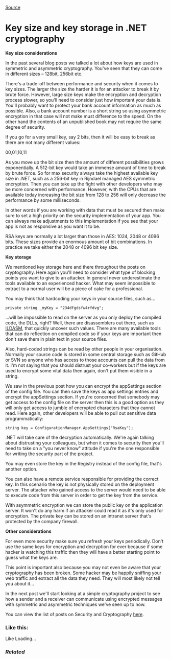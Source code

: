 [Source](http://dotnetcodr.com/2013/11/21/key-size-and-key-storage-in-net-cryptography/ "Permalink to Key size and key storage in .NET cryptography")

# Key size and key storage in .NET cryptography

**Key size considerations**

In the past several blog posts we talked a lot about how keys are used in symmetric and asymmetric cryptography. You've seen that they can come in different sizes – 128bit, 256bit etc.

There's a trade-off between performance and security when it comes to key sizes. The larger the size the harder it is for an attacker to break it by brute force. However, large size keys make the encryption and decryption process slower, so you'll need to consider just how important your data is. You'll probably want to protect your bank account information as much as possible. Also, a bank account number is a short string so using asymmetric encryption in that case will not make must difference to the speed. On the other hand the contents of an unpublished book may not require the same degree of security.

If you go for a very small key, say 2 bits, then it will be easy to break as there are not many different values:

00,01,10,11

As you move up the bit size then the amount of different possibilities grows exponentially. A 512-bit key would take an immense amount of time to break by brute force. So for max security always take the highest available key size in .NET, such as a 256-bit key in Rijndael managed AES symmetric encryption. Then you can take up the fight with other developers who may be more concerned with performance. However, with the CPUs that are available today increasing the bit size from 128 to 256 will only decrease the performance by some milliseconds.

In other words if you are working with data that must be secured then make sure to set a high priority on the security implementation of your app. You can always make adjustments to this implementation if you see that your app is not as responsive as you want it to be.

RSA keys are normally a lot larger than those in AES: 1024, 2048 or 4096 bits. These sizes provide an enormous amount of bit combinations. In practice we take either the 2048 or 4096 bit key size.

**Key storage**

We mentioned key storage here and there throughout the posts on cryptography. Here again you'll need to consider what type of blocking points you want to give to an attacker. In general never underestimate the tools available to an experienced hacker. What may seem impossible to extract to a normal user will be a piece of cake for a professional.

You may think that hardcoding your keys in your source files, such as…



    private string _myKey = "234dfgdsfw4rfdvg";


…will be impossible to read on the server as you only deploy the compiled code, the DLLs, right? Well, there are disassemblers out there, such as [ILDASM][1], that quickly uncover such values. There are many available tools that can do reflection on compiled code so if your keys are important then don't save them in plain text in your source files.

Also, hard-coded strings can be read by other people in your organisation. Normally your source code is stored in some central storage such as GitHub or SVN so anyone who has access to those accounts can pull the data from it. I'm not saying that you should distrust your co-workers but if the keys are used to encrypt some vital data then again, don't put them visible in a string.

We saw in the previous post how you can encrypt the appSettings section of the config file. You can then save the keys as app settings entries and encrypt the appSettings section. If you're concerned that somebody may get access to the config file on the server then this is a good option as they will only get access to jumble of encrypted characters that they cannot read. Here again, other developers will be able to pull out sensitive data programmatically:



    string key = ConfigurationManager.AppSettings["RsaKey"];


.NET will take care of the decryption automatically. We're again talking about distrusting your colleagues, but when it comes to security then you'll need to take on a "you never know" attitude if you're the one responsible for writing the security part of the project.

You may even store the key in the Registry instead of the config file, that's another option.

You can also have a remote service responsible for providing the correct key. In this scenario the key is not physically stored on the deployment server. The attacker who gained access to the server would need to be able to execute code from this server in order to get the key from the service.

With asymmetric encryption we can store the public key on the application server. It won't do any harm if an attacker could read it as it's only used for encryption. The private key can be stored on an intranet server that's protected by the company firewall.

**Other considerations**

For even more security make sure you refresh your keys periodically. Don't use the same keys for encryption and decryption for ever because if some hacker is watching this traffic then they will have a better starting point to guess what the keys are.

This point is important also because you may not even be aware that your cryptography has been broken. Some hacker may be happily sniffing your web traffic and extract all the data they need. They will most likely not tell you about it…

In the next post we'll start looking at a simple cryptography project to see how a sender and a receiver can communicate using encrypted messages with symmetric and asymmetric techniques we've seen up to now.

You can view the list of posts on Security and Cryptography [here][2].

### Like this:

Like Loading...

### _Related_

[1]: http://en.wikipedia.org/wiki/ILDASM "ILDASM on Wikipedia"
[2]: http://dotnetcodr.com/security-and-cryptography/ "Security and cryptography"
